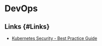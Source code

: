 # DevOps 

## Links {#Links}

* [Kubernetes Security - Best Practice Guide](https://github.com/freach/kubernetes-security-best-practice)
